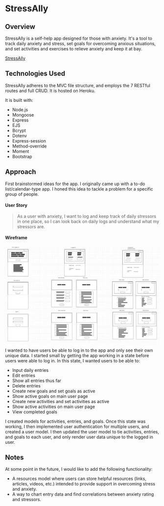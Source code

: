 # StressAlly


## Overview

StressAlly is a self-help app designed for those with anxiety. It's a tool to track daily anxiety and stress, set goals for overcoming anxious situations, and set activities and exercises to relieve anxiety and keep it at bay.

[StressAlly](https://stress-ally.herokuapp.com/)

## Technologies Used

StressAlly adheres to the MVC file structure, and employs the 7 RESTful routes and full CRUD. It is hosted on Heroku.

It is built with:

- Node.js
- Mongoose
- Express
- EJS
- Bcrypt
- Dotenv
- Express-session
- Method-override
- Moment
- Bootstrap

## Approach

First brainstormed ideas for the app. I originally came up with a to-do list/calendar-type app. I honed this idea to tackle a problem for a specific group of people.

#### User Story

> As a user with anxiety, I want to log and keep track of daily stressors in one place, so I can look back on daily logs and understand what my stressors are.

#### Wireframe

![alt-text](https://github.com/mstone89/StressAlly/blob/master/stressally_wireframe.png)

I wanted to have users be able to log in to the app and only see their own unique data. I started small by getting the app working in a state before users were able to log in. In this state, I wanted users to be able to:

- Input daily entries
- Edit entries
- Show all entries thus far
- Delete entries
- Create new goals and set goals as active
- Show active goals on main user page
- Create new activities and set activities as active
- Show active activities on main user page
- View completed goals

I created models for activities, entries, and goals. Once this state was working, I then implemented user authentication for multiple users, and created a user model. I then updated the user model to tie activities, entries, and goals to each user, and only render user data unique to the logged in user.


## Notes

At some point in the future, I would like to add the following functionality:

- A resources model where users can store helpful resources (links, articles, videos, etc.) intended to provide support in overcoming stress and anxiety.
- A way to chart entry data and find correlations between anxiety rating and stressors.
